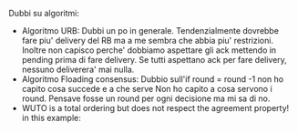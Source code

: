Dubbi su algoritmi:
- Algoritmo URB:
	Dubbi un po in generale. Tendenzialmente dovrebbe fare piu' delivery del RB ma a me sembra che abbia piu' restrizioni.
	Inoltre non capisco perche' dobbiamo aspettare gli ack mettendo in pending prima di fare delivery. Se tutti aspettano
	ack per fare delivery, nessuno deliverera' mai nulla.
- Algoritmo Floading consensus:
	Dubbio sull'if round = round -1 non ho capito cosa succede e a che serve
	Non ho capito a cosa servono i round. Pensave fosse un round per ogni decisione ma mi sa di no.
- WUTO is a total ordering but does not respect the agreement property! in this example: